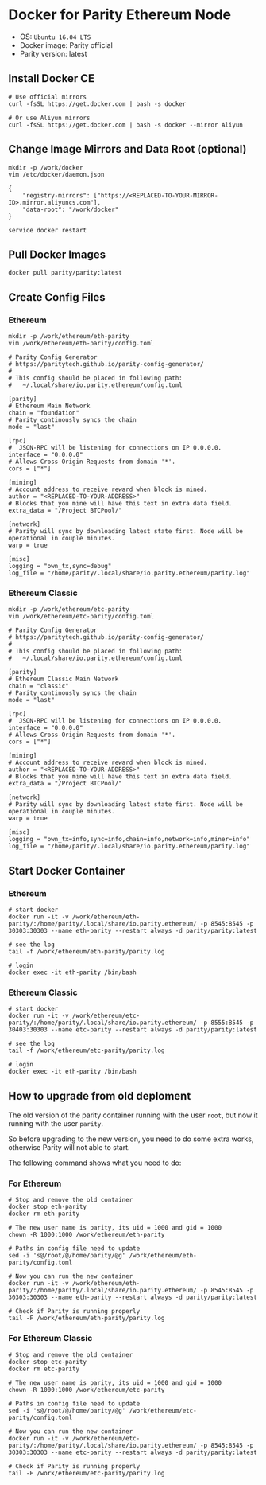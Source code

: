 Docker for Parity Ethereum Node
============================

* OS: `Ubuntu 16.04 LTS`
* Docker image: Parity official
* Parity version: latest

## Install Docker CE

```
# Use official mirrors
curl -fsSL https://get.docker.com | bash -s docker

# Or use Aliyun mirrors
curl -fsSL https://get.docker.com | bash -s docker --mirror Aliyun
```

## Change Image Mirrors and Data Root (optional)

```
mkdir -p /work/docker
vim /etc/docker/daemon.json
```

```
{
    "registry-mirrors": ["https://<REPLACED-TO-YOUR-MIRROR-ID>.mirror.aliyuncs.com"],
    "data-root": "/work/docker"
}
```

```
service docker restart
```

## Pull Docker Images

```
docker pull parity/parity:latest
```

## Create Config Files

### Ethereum

```
mkdir -p /work/ethereum/eth-parity
vim /work/ethereum/eth-parity/config.toml
```

```
# Parity Config Generator
# https://paritytech.github.io/parity-config-generator/
#
# This config should be placed in following path:
#   ~/.local/share/io.parity.ethereum/config.toml

[parity]
# Ethereum Main Network
chain = "foundation"
# Parity continously syncs the chain
mode = "last"

[rpc]
#  JSON-RPC will be listening for connections on IP 0.0.0.0.
interface = "0.0.0.0"
# Allows Cross-Origin Requests from domain '*'.
cors = ["*"]

[mining]
# Account address to receive reward when block is mined.
author = "<REPLACED-TO-YOUR-ADDRESS>"
# Blocks that you mine will have this text in extra data field.
extra_data = "/Project BTCPool/"

[network]
# Parity will sync by downloading latest state first. Node will be operational in couple minutes.
warp = true

[misc]
logging = "own_tx,sync=debug"
log_file = "/home/parity/.local/share/io.parity.ethereum/parity.log"
```

### Ethereum Classic

```
mkdir -p /work/ethereum/etc-parity
vim /work/ethereum/etc-parity/config.toml
```

```
# Parity Config Generator
# https://paritytech.github.io/parity-config-generator/
#
# This config should be placed in following path:
#   ~/.local/share/io.parity.ethereum/config.toml

[parity]
# Ethereum Classic Main Network
chain = "classic"
# Parity continously syncs the chain
mode = "last"

[rpc]
#  JSON-RPC will be listening for connections on IP 0.0.0.0.
interface = "0.0.0.0"
# Allows Cross-Origin Requests from domain '*'.
cors = ["*"]

[mining]
# Account address to receive reward when block is mined.
author = "<REPLACED-TO-YOUR-ADDRESS>"
# Blocks that you mine will have this text in extra data field.
extra_data = "/Project BTCPool/"

[network]
# Parity will sync by downloading latest state first. Node will be operational in couple minutes.
warp = true

[misc]
logging = "own_tx=info,sync=info,chain=info,network=info,miner=info"
log_file = "/home/parity/.local/share/io.parity.ethereum/parity.log"
```

## Start Docker Container

### Ethereum

```
# start docker
docker run -it -v /work/ethereum/eth-parity/:/home/parity/.local/share/io.parity.ethereum/ -p 8545:8545 -p 30303:30303 --name eth-parity --restart always -d parity/parity:latest

# see the log
tail -f /work/ethereum/eth-parity/parity.log

# login
docker exec -it eth-parity /bin/bash
```

### Ethereum Classic

```
# start docker
docker run -it -v /work/ethereum/etc-parity/:/home/parity/.local/share/io.parity.ethereum/ -p 8555:8545 -p 30403:30303 --name etc-parity --restart always -d parity/parity:latest

# see the log
tail -f /work/ethereum/etc-parity/parity.log

# login
docker exec -it eth-parity /bin/bash
```

## How to upgrade from old deploment

The old version of the parity container running with the user `root`,
but now it running with the user `parity`.

So before upgrading to the new version, you need to do some extra works, otherwise Parity will not able to start.

The following command shows what you need to do:

### For Ethereum

```
# Stop and remove the old container
docker stop eth-parity
docker rm eth-parity

# The new user name is parity, its uid = 1000 and gid = 1000
chown -R 1000:1000 /work/ethereum/eth-parity

# Paths in config file need to update
sed -i 's@/root/@/home/parity/@g' /work/ethereum/eth-parity/config.toml

# Now you can run the new container
docker run -it -v /work/ethereum/eth-parity/:/home/parity/.local/share/io.parity.ethereum/ -p 8545:8545 -p 30303:30303 --name eth-parity --restart always -d parity/parity:latest

# Check if Parity is running properly
tail -F /work/ethereum/eth-parity/parity.log
```

### For Ethereum Classic

```
# Stop and remove the old container
docker stop etc-parity
docker rm etc-parity

# The new user name is parity, its uid = 1000 and gid = 1000
chown -R 1000:1000 /work/ethereum/etc-parity

# Paths in config file need to update
sed -i 's@/root/@/home/parity/@g' /work/ethereum/etc-parity/config.toml

# Now you can run the new container
docker run -it -v /work/ethereum/etc-parity/:/home/parity/.local/share/io.parity.ethereum/ -p 8545:8545 -p 30303:30303 --name etc-parity --restart always -d parity/parity:latest

# Check if Parity is running properly
tail -F /work/ethereum/etc-parity/parity.log
```
